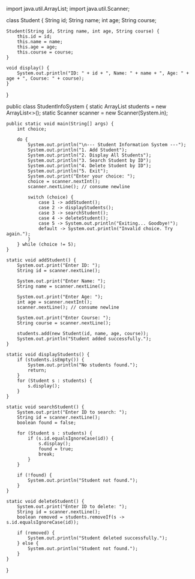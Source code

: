 import java.util.ArrayList;
import java.util.Scanner;

class Student {
    String id;
    String name;
    int age;
    String course;

    Student(String id, String name, int age, String course) {
        this.id = id;
        this.name = name;
        this.age = age;
        this.course = course;
    }

    void display() {
        System.out.println("ID: " + id + ", Name: " + name + ", Age: " + age + ", Course: " + course);
    }
}

public class StudentInfoSystem {
    static ArrayList<Student> students = new ArrayList<>();
    static Scanner scanner = new Scanner(System.in);

    public static void main(String[] args) {
        int choice;

        do {
            System.out.println("\n--- Student Information System ---");
            System.out.println("1. Add Student");
            System.out.println("2. Display All Students");
            System.out.println("3. Search Student by ID");
            System.out.println("4. Delete Student by ID");
            System.out.println("5. Exit");
            System.out.print("Enter your choice: ");
            choice = scanner.nextInt();
            scanner.nextLine(); // consume newline

            switch (choice) {
                case 1 -> addStudent();
                case 2 -> displayStudents();
                case 3 -> searchStudent();
                case 4 -> deleteStudent();
                case 5 -> System.out.println("Exiting... Goodbye!");
                default -> System.out.println("Invalid choice. Try again.");
            }
        } while (choice != 5);
    }

    static void addStudent() {
        System.out.print("Enter ID: ");
        String id = scanner.nextLine();

        System.out.print("Enter Name: ");
        String name = scanner.nextLine();

        System.out.print("Enter Age: ");
        int age = scanner.nextInt();
        scanner.nextLine(); // consume newline

        System.out.print("Enter Course: ");
        String course = scanner.nextLine();

        students.add(new Student(id, name, age, course));
        System.out.println("Student added successfully.");
    }

    static void displayStudents() {
        if (students.isEmpty()) {
            System.out.println("No students found.");
            return;
        }
        for (Student s : students) {
            s.display();
        }
    }

    static void searchStudent() {
        System.out.print("Enter ID to search: ");
        String id = scanner.nextLine();
        boolean found = false;

        for (Student s : students) {
            if (s.id.equalsIgnoreCase(id)) {
                s.display();
                found = true;
                break;
            }
        }

        if (!found) {
            System.out.println("Student not found.");
        }
    }

    static void deleteStudent() {
        System.out.print("Enter ID to delete: ");
        String id = scanner.nextLine();
        boolean removed = students.removeIf(s -> s.id.equalsIgnoreCase(id));

        if (removed) {
            System.out.println("Student deleted successfully.");
        } else {
            System.out.println("Student not found.");
        }
    }
}
